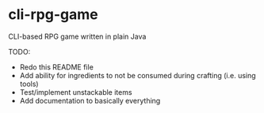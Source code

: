 # cli-rpg-game
CLI-based RPG game written in plain Java

TODO:
- Redo this README file
- Add ability for ingredients to not be consumed during crafting (i.e. using tools)
- Test/implement unstackable items
- Add documentation to basically everything
